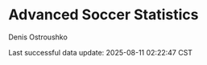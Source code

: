 # Advanced Soccer Statistics
Denis Ostroushko

<!-- gfm -->

Last successful data update: 2025-08-11 02:22:47 CST
